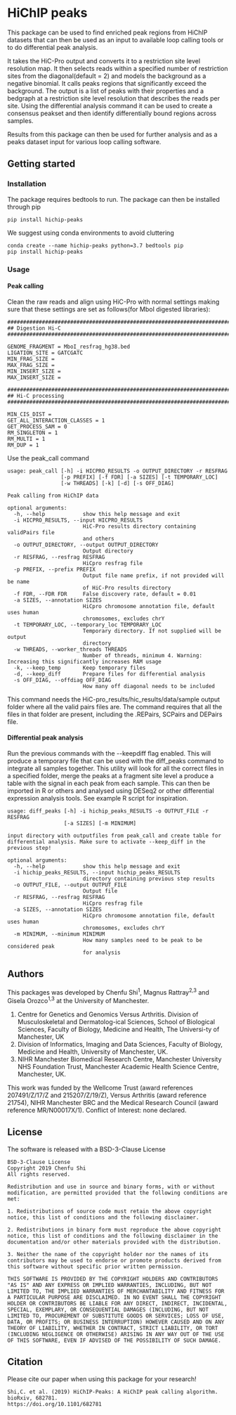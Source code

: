# HiChIP peaks

This package can be used to find enriched peak regions from HiChIP datasets that can then be used as an input to available loop calling tools or to do differential peak analysis.

It takes the HiC-Pro output and converts it to a restriction site level resolution map. It then selects reads within a specified number of restriction sites from the diagonal(default = 2) and models the background as a negative binomial. It calls peaks regions that significantly exceed the background.
The output is a list of peaks with their properties and a bedgraph at a restriction site level resolution that describes the reads per site.
Using the differential analysis command it can be used to create a consensus peakset and then identify differentially bound regions across samples.

Results from this package can then be used for further analysis and as a peaks dataset input for various loop calling software.

## Getting started

### Installation

The package requires bedtools to run. The package can then be installed through pip

```
pip install hichip-peaks
```

We suggest using conda environments to avoid cluttering

```
conda create --name hichip-peaks python=3.7 bedtools pip
pip install hichip-peaks
```


### Usage
#### Peak calling
Clean the raw reads and align using HiC-Pro with normal settings making sure that these settings are set as follows(for MboI digested libraries):

```
#######################################################################
## Digestion Hi-C
#######################################################################

GENOME_FRAGMENT = MboI_resfrag_hg38.bed
LIGATION_SITE = GATCGATC
MIN_FRAG_SIZE = 
MAX_FRAG_SIZE =
MIN_INSERT_SIZE =
MAX_INSERT_SIZE =

#######################################################################
## Hi-C processing
#######################################################################

MIN_CIS_DIST =
GET_ALL_INTERACTION_CLASSES = 1
GET_PROCESS_SAM = 0
RM_SINGLETON = 1
RM_MULTI = 1
RM_DUP = 1
```
Use the peak_call command

```
usage: peak_call [-h] -i HICPRO_RESULTS -o OUTPUT_DIRECTORY -r RESFRAG
                 [-p PREFIX] [-f FDR] [-a SIZES] [-t TEMPORARY_LOC]
                 [-w THREADS] [-k] [-d] [-s OFF_DIAG]

Peak calling from HiChIP data

optional arguments:
  -h, --help            show this help message and exit
  -i HICPRO_RESULTS, --input HICPRO_RESULTS
                        HiC-Pro results directory containing validPairs file
                        and others
  -o OUTPUT_DIRECTORY, --output OUTPUT_DIRECTORY
                        Output directory
  -r RESFRAG, --resfrag RESFRAG
                        HiCpro resfrag file
  -p PREFIX, --prefix PREFIX
                        Output file name prefix, if not provided will be name
                        of HiC-Pro results directory
  -f FDR, --FDR FDR     False discovery rate, default = 0.01
  -a SIZES, --annotation SIZES
                        HiCpro chromosome annotation file, default uses human
                        chromosomes, excludes chrY
  -t TEMPORARY_LOC, --temporary_loc TEMPORARY_LOC
                        Temporary directory. If not supplied will be output
                        directory
  -w THREADS, --worker_threads THREADS
                        Number of threads, minimum 4. Warning: Increasing this significantly increases RAM usage
  -k, --keep_temp       Keep temporary files
  -d, --keep_diff       Prepare files for differential analysis
  -s OFF_DIAG, --offdiag OFF_DIAG
                        How many off diagonal needs to be included

```

This command needs the HiC-pro_results/hic_results/data/sample output folder where all the valid pairs files are.
The command requires that all the files in that folder are present, including the .REPairs, SCPairs and DEPairs file.




#### Differential peak analysis

Run the previous commands with the --keepdiff flag enabled. This will produce a temporary file that can be used with the diff_peaks command to integrate all samples together. This utility will look for all the correct files in a specified folder, merge the peaks at a fragment site level a produce a table with the signal in each peak from each sample. This can then be imported in R or others and analysed using DESeq2 or other differential expression analysis tools. See example R script for inspiration.

```
usage: diff_peaks [-h] -i hichip_peaks_RESULTS -o OUTPUT_FILE -r RESFRAG
                  [-a SIZES] [-m MINIMUM]

input directory with outputfiles from peak_call and create table for
differential analysis. Make sure to activate --keep_diff in the previous step!

optional arguments:
  -h, --help            show this help message and exit
  -i hichip_peaks_RESULTS, --input hichip_peaks_RESULTS
                        directory containing previous step results
  -o OUTPUT_FILE, --output OUTPUT_FILE
                        Output file
  -r RESFRAG, --resfrag RESFRAG
                        HiCpro resfrag file
  -a SIZES, --annotation SIZES
                        HiCpro chromosome annotation file, default uses human
                        chromosomes, excludes chrY
  -m MINIMUM, --minimum MINIMUM
                        How many samples need to be peak to be considered peak
                        for analysis
```





## Authors

This packages was developed by Chenfu Shi<sup>1</sup>, Magnus Rattray<sup>2,3</sup> and Gisela Orozco<sup>1,3</sup> at the University of Manchester.

1) Centre for Genetics and Genomics Versus Arthritis. Division of Musculoskeletal and Dermatolog-ical Sciences, School of Biological Sciences, Faculty of Biology, Medicine and Health, The Universi-ty of Manchester, UK
2) Division of Informatics, Imaging and Data Sciences, Faculty of Biology, Medicine and Health, University of Manchester, UK.
3) NIHR Manchester Biomedical Research Centre, Manchester University NHS Foundation Trust, Manchester Academic Health Science Centre, Manchester, UK.


This work was funded by the Wellcome Trust (award references 207491/Z/17/Z and 215207/Z/19/Z), Versus Arthritis (award reference 21754), NIHR Manchester BRC and the Medical Research Council (award reference MR/N00017X/1).
Conflict of Interest: none declared.


## License

The software is released with a BSD-3-Clause License

```
BSD-3-Clause License
Copyright 2019 Chenfu Shi
All rights reserved.

Redistribution and use in source and binary forms, with or without modification, are permitted provided that the following conditions are met:

1. Redistributions of source code must retain the above copyright notice, this list of conditions and the following disclaimer.

2. Redistributions in binary form must reproduce the above copyright notice, this list of conditions and the following disclaimer in the documentation and/or other materials provided with the distribution.

3. Neither the name of the copyright holder nor the names of its contributors may be used to endorse or promote products derived from this software without specific prior written permission.

THIS SOFTWARE IS PROVIDED BY THE COPYRIGHT HOLDERS AND CONTRIBUTORS "AS IS" AND ANY EXPRESS OR IMPLIED WARRANTIES, INCLUDING, BUT NOT LIMITED TO, THE IMPLIED WARRANTIES OF MERCHANTABILITY AND FITNESS FOR A PARTICULAR PURPOSE ARE DISCLAIMED. IN NO EVENT SHALL THE COPYRIGHT HOLDER OR CONTRIBUTORS BE LIABLE FOR ANY DIRECT, INDIRECT, INCIDENTAL, SPECIAL, EXEMPLARY, OR CONSEQUENTIAL DAMAGES (INCLUDING, BUT NOT LIMITED TO, PROCUREMENT OF SUBSTITUTE GOODS OR SERVICES; LOSS OF USE, DATA, OR PROFITS; OR BUSINESS INTERRUPTION) HOWEVER CAUSED AND ON ANY THEORY OF LIABILITY, WHETHER IN CONTRACT, STRICT LIABILITY, OR TORT (INCLUDING NEGLIGENCE OR OTHERWISE) ARISING IN ANY WAY OUT OF THE USE OF THIS SOFTWARE, EVEN IF ADVISED OF THE POSSIBILITY OF SUCH DAMAGE.
```

## Citation

Please cite our paper when using this package for your research!
```
Shi,C. et al. (2019) HiChIP-Peaks: A HiChIP peak calling algorithm. bioRxiv, 682781.
https://doi.org/10.1101/682781
```
